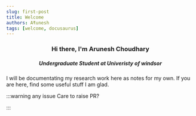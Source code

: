 ```yaml
---
slug: first-post
title: Welcome
authors: A₹unesh
tags: [welcome, docusaurus]
---
```


<h3 align="center">
Hi there, I'm Arunesh Choudhary
</h3>

<h5 align="center">
Undergraduate Student at Univeristy of windsor
</h5>

I will be documentating my research work here as notes for my own. If you are here, find some useful stuff I am glad.


:::warning any issue
Care to raise PR?

:::


